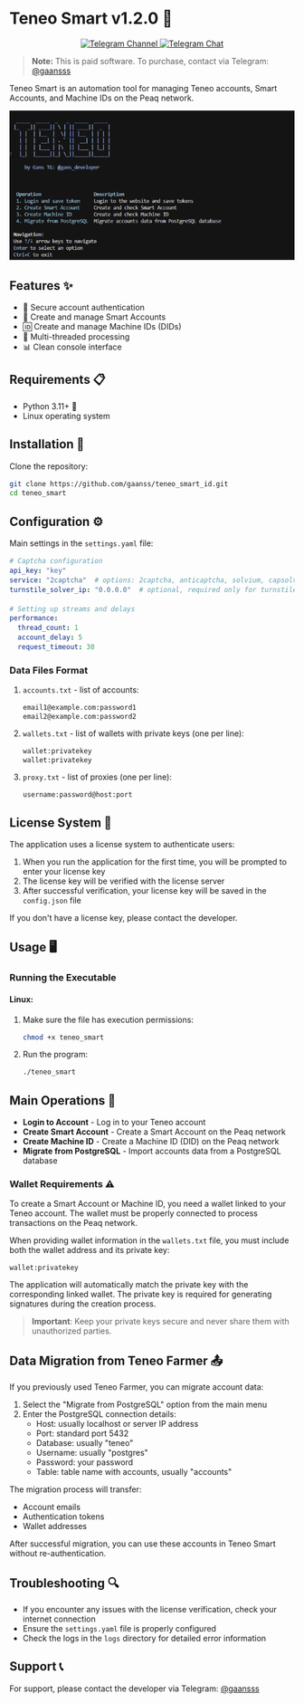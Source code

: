 # Teneo Smart v1.2.0 🚀

<p align="center">
  <a href="https://t.me/gans_software">
    <img src="https://img.shields.io/badge/Telegram-Channel-blue?style=for-the-badge&logo=telegram" alt="Telegram Channel">
  </a>
  <a href="https://t.me/ganssoftwarechat">
    <img src="https://img.shields.io/badge/Telegram-Chat-blue?style=for-the-badge&logo=telegram" alt="Telegram Chat">
  </a>
</p>

> **Note:** This is paid software. 
> To purchase, contact via Telegram: [@gaansss](https://t.me/gaansss)

Teneo Smart is an automation tool for managing Teneo accounts, Smart Accounts, and Machine IDs on the Peaq network.

![Interface](interface.png)

## Features ✨

- 🔐 Secure account authentication
- 💼 Create and manage Smart Accounts
- 🆔 Create and manage Machine IDs (DIDs)
- 🔄 Multi-threaded processing
- 📊 Clean console interface

## Requirements 📋

- Python 3.11+ 🐍
- Linux operating system

## Installation 🔧

Clone the repository:
   ```bash
   git clone https://github.com/gaanss/teneo_smart_id.git
   cd teneo_smart
   ```

## Configuration ⚙️

Main settings in the `settings.yaml` file:

```yaml
# Captcha configuration
api_key: "key"
service: "2captcha"  # options: 2captcha, anticaptcha, solvium, capsolver, turnstilesolver
turnstile_solver_ip: "0.0.0.0"  # optional, required only for turnstilesolver

# Setting up streams and delays
performance:
  thread_count: 1
  account_delay: 5
  request_timeout: 30
```

### Data Files Format

1. `accounts.txt` - list of accounts:
   ```
   email1@example.com:password1
   email2@example.com:password2
   ```

2. `wallets.txt` - list of wallets with private keys (one per line):
   ```
   wallet:privatekey
   wallet:privatekey
   ```

3. `proxy.txt` - list of proxies (one per line):
   ```
   username:password@host:port
   ```

## License System 🔑

The application uses a license system to authenticate users:

1. When you run the application for the first time, you will be prompted to enter your license key
2. The license key will be verified with the license server
3. After successful verification, your license key will be saved in the `config.json` file

If you don't have a license key, please contact the developer.

## Usage 🖥️

### Running the Executable

#### Linux:
1. Make sure the file has execution permissions:
   ```bash
   chmod +x teneo_smart
   ```
2. Run the program:
   ```bash
   ./teneo_smart
   ```


## Main Operations 📝

- **Login to Account** - Log in to your Teneo account
- **Create Smart Account** - Create a Smart Account on the Peaq network
- **Create Machine ID** - Create a Machine ID (DID) on the Peaq network
- **Migrate from PostgreSQL** - Import accounts data from a PostgreSQL database

### Wallet Requirements ⚠️

To create a Smart Account or Machine ID, you need a wallet linked to your Teneo account. The wallet must be properly connected to process transactions on the Peaq network.

When providing wallet information in the `wallets.txt` file, you must include both the wallet address and its private key:
```
wallet:privatekey
```

The application will automatically match the private key with the corresponding linked wallet. The private key is required for generating signatures during the creation process.

> **Important**: Keep your private keys secure and never share them with unauthorized parties.

## Data Migration from Teneo Farmer 📤

If you previously used Teneo Farmer, you can migrate account data:

1. Select the "Migrate from PostgreSQL" option from the main menu
2. Enter the PostgreSQL connection details:
   - Host: usually localhost or server IP address
   - Port: standard port 5432
   - Database: usually "teneo"
   - Username: usually "postgres"
   - Password: your password
   - Table: table name with accounts, usually "accounts"

The migration process will transfer:
- Account emails
- Authentication tokens
- Wallet addresses

After successful migration, you can use these accounts in Teneo Smart without re-authentication.

## Troubleshooting 🔍

- If you encounter any issues with the license verification, check your internet connection
- Ensure the `settings.yaml` file is properly configured
- Check the logs in the `logs` directory for detailed error information

## Support 📞

For support, please contact the developer via Telegram: [@gaansss](https://t.me/gaansss)
